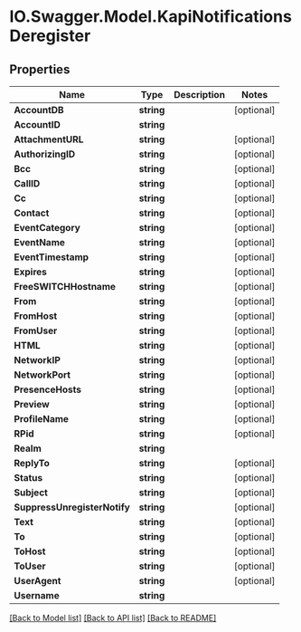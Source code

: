 # IO.Swagger.Model.KapiNotificationsDeregister
## Properties

Name | Type | Description | Notes
------------ | ------------- | ------------- | -------------
**AccountDB** | **string** |  | [optional] 
**AccountID** | **string** |  | 
**AttachmentURL** | **string** |  | [optional] 
**AuthorizingID** | **string** |  | [optional] 
**Bcc** | **string** |  | [optional] 
**CallID** | **string** |  | [optional] 
**Cc** | **string** |  | [optional] 
**Contact** | **string** |  | [optional] 
**EventCategory** | **string** |  | [optional] 
**EventName** | **string** |  | [optional] 
**EventTimestamp** | **string** |  | [optional] 
**Expires** | **string** |  | [optional] 
**FreeSWITCHHostname** | **string** |  | [optional] 
**From** | **string** |  | [optional] 
**FromHost** | **string** |  | [optional] 
**FromUser** | **string** |  | [optional] 
**HTML** | **string** |  | [optional] 
**NetworkIP** | **string** |  | [optional] 
**NetworkPort** | **string** |  | [optional] 
**PresenceHosts** | **string** |  | [optional] 
**Preview** | **string** |  | [optional] 
**ProfileName** | **string** |  | [optional] 
**RPid** | **string** |  | [optional] 
**Realm** | **string** |  | 
**ReplyTo** | **string** |  | [optional] 
**Status** | **string** |  | [optional] 
**Subject** | **string** |  | [optional] 
**SuppressUnregisterNotify** | **string** |  | [optional] 
**Text** | **string** |  | [optional] 
**To** | **string** |  | [optional] 
**ToHost** | **string** |  | [optional] 
**ToUser** | **string** |  | [optional] 
**UserAgent** | **string** |  | [optional] 
**Username** | **string** |  | 

[[Back to Model list]](../README.md#documentation-for-models) [[Back to API list]](../README.md#documentation-for-api-endpoints) [[Back to README]](../README.md)

